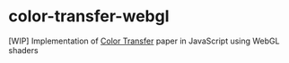 # color-transfer-webgl
[WIP] Implementation of [Color Transfer](https://www.cs.tau.ac.il/~turkel/imagepapers/ColorTransfer.pdf) paper in JavaScript using WebGL shaders
